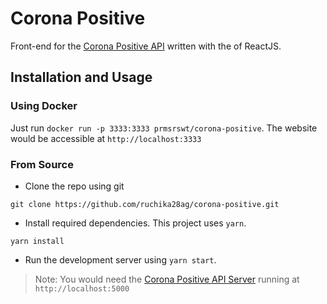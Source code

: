 # Corona Positive

Front-end for the [Corona Positive API](https://github.com/ruchika28ag/corona-positive-api) written with the of ReactJS.


## Installation and Usage


### Using Docker

Just run `docker run -p 3333:3333 prmsrswt/corona-positive`. The website would be accessible at `http://localhost:3333`


### From Source

- Clone the repo using git

```
git clone https://github.com/ruchika28ag/corona-positive.git
```

- Install required dependencies. This project uses `yarn`.

```
yarn install
```

- Run the development server using `yarn start`.

> Note: You would need the [Corona Positive API Server](https://github.com/ruchika28ag/corona-positive-api) running at `http://localhost:5000`

